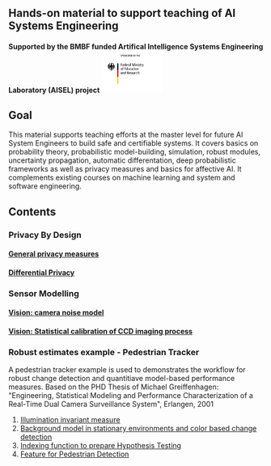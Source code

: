 ## Hands-on material to support teaching of AI Systems Engineering

#### Supported by the BMBF funded Artifical Intelligence Systems Engineering Laboratory (AISEL) project  <img src="pics/BMBF_gefoerdert_2017_en.jpg" width="120">



## Goal
This material supports teaching efforts at the master level for future AI System Engineers to build safe and certifiable systems. 
It covers basics on probability theory, probabilistic model-building, simulation, robust modules, uncertainty propagation, automatic differentation, deep probabilistic frameworks as well as privacy measures and basics for affective AI. It complements existing courses on machine learning and system and software engineering. 



## Contents
<!---
### Basics of probability theory and random variables

#### Experiments, Sample Spaces, and Events
#### Probability Axioms 
#### Computing Probabilities 
#### Conditional Probability
#### Rule of Bayes 
#### Discrete Random Variables 
#### Continuous Random Variables  
#### Expectiation Values
#### Common Discrete Distributions
#### Maximum likelihood estimation

### Uncertainty Propagation 

####	Covariance propagation
####	Statistical and systematic uncertainty estimates in probability theory
####	Aleatoric and epistemic uncertainty in statistical machine learning
####	A comparison of uncertainty on estimates vs uncertainty from data

###	Automatic differentiation

###	Probabilistic Programming Frameworks
--->

###	Privacy By Design
#### [General privacy measures](notebooks/privacy_metrics.ipynb)
#### [Differential Privacy](notebooks/diffpriv.ipynb)
<!---
###	Affective AI / Human-AI interaction:
####	World modelling and Simulation in Human-AI Systems
####	Emotion estimation techniques
--->
###	Sensor Modelling
####	[Vision: camera noise model](notebooks/NoiseModel.ipynb) 
####	[Vision: Statistical calibration of CCD imaging process](notebooks/ImageCalibration.ipynb) 

### Robust estimates example - Pedestrian Tracker
A pedestrian tracker example is used to demonstrates the workflow for robust change detection and quantitiave model-based performance measures.
Based on the PHD Thesis of Michael Greiffenhagen: "Engineering, Statistical Modeling and Performance Characterization of a Real-Time Dual Camera Surveillance System", Erlangen, 2001
1. [Illumination invariant measure](notebooks/PedestrianDetector-IlluminInvMeasure.ipynb)
2. [Background model in stationary environments and color based change detection](notebooks/PersonTracker-BackgroundModel.ipynb)
3. [Indexing function to prepare Hypothesis Testing](notebooks/PedestrianDetector-IndexingHypoGen.ipynb)
4. [Feature for Pedestrian Detection](notebooks/PedestrianDetector-FeatureGenPedEstimation.ipynb)
